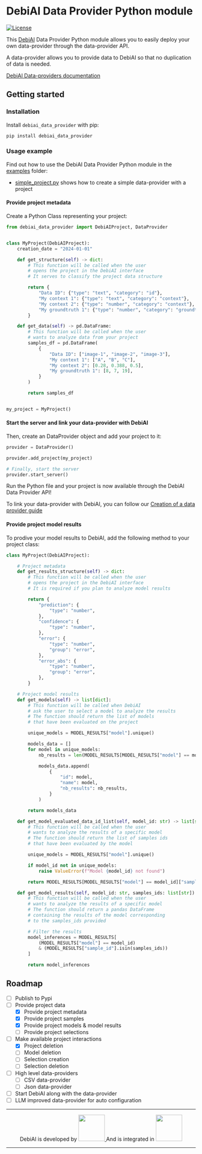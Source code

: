 # DebiAI Data Provider Python module

[![License](https://img.shields.io/badge/License-Apache_2.0-blue.svg)](https://opensource.org/licenses/Apache-2.0)

This [DebiAI](https://debiai.irt-systemx.fr/) Data Provider Python module allows you to easily deploy your own data-provider through the data-provider API.

A data-provider allows you to provide data to DebiAI so that no duplication of data is needed.

[DebiAI Data-providers documentation](https://debiai.irt-systemx.fr/dataInsertion/dataProviders/)

## Getting started

### Installation

Install `debiai_data_provider` with pip:

```bash
pip install debiai_data_provider
```

### Usage example

Find out how to use the DebiAI Data Provider Python module in the [examples](examples) folder:

- [simple_project.py](examples/simple_project.py) shows how to create a simple data-provider with a project

#### Provide project metadata

Create a Python Class representing your project:

```python
from debiai_data_provider import DebiAIProject, DataProvider


class MyProject(DebiAIProject):
    creation_date = "2024-01-01"

    def get_structure(self) -> dict:
        # This function will be called when the user
        # opens the project in the DebiAI interface
        # It serves to classify the project data structure

        return {
            "Data ID": {"type": "text", "category": "id"},
            "My context 1": {"type": "text", "category": "context"},
            "My context 2": {"type": "number", "category": "context"},
            "My groundtruth 1": {"type": "number", "category": "groundtruth"},
        }

    def get_data(self) -> pd.DataFrame:
        # This function will be called when the user
        # wants to analyze data from your project
        samples_df = pd.DataFrame(
            {
                "Data ID": ["image-1", "image-2", "image-3"],
                "My context 1": ["A", "B", "C"],
                "My context 2": [0.28, 0.388, 0.5],
                "My groundtruth 1": [8, 7, 19],
            }
        )

        return samples_df


my_project = MyProject()
```

#### Start the server and link your data-provider with DebiAI

Then, create an DataProvider object and add your project to it:

```python
provider = DataProvider()

provider.add_project(my_project)

# Finally, start the server
provider.start_server()
```

Run the Python file and your project is now available through the DebiAI Data Provider API!

To link your data-provider with DebiAI, you can follow our [Creation of a data provider guide](https://debiai.irt-systemx.fr/dataInsertion/dataProviders/quickStart.html)

#### Provide project model results

To prodive your model results to DebiAI, add the following method to your project class:

```python
class MyProject(DebiAIProject):

    # Project metadata
    def get_results_structure(self) -> dict:
        # This function will be called when the user
        # opens the project in the DebiAI interface
        # It is required if you plan to analyze model results

        return {
            "prediction": {
                "type": "number",
            },
            "confidence": {
                "type": "number",
            },
            "error": {
                "type": "number",
                "group": "error",
            },
            "error_abs": {
                "type": "number",
                "group": "error",
            },
        }

    # Project model results
    def get_models(self) -> list[dict]:
        # This function will be called when DebiAI
        # ask the user to select a model to analyze the results
        # The function should return the list of models
        # that have been evaluated on the project

        unique_models = MODEL_RESULTS["model"].unique()

        models_data = []
        for model in unique_models:
            nb_results = len(MODEL_RESULTS[MODEL_RESULTS["model"] == model])

            models_data.append(
                {
                    "id": model,
                    "name": model,
                    "nb_results": nb_results,
                }
            )

        return models_data

    def get_model_evaluated_data_id_list(self, model_id: str) -> list[str]:
        # This function will be called when the user
        # wants to analyze the results of a specific model
        # The function should return the list of samples ids
        # that have been evaluated by the model

        unique_models = MODEL_RESULTS["model"].unique()

        if model_id not in unique_models:
            raise ValueError(f"Model {model_id} not found")

        return MODEL_RESULTS[MODEL_RESULTS["model"] == model_id]["sample_id"].tolist()

    def get_model_results(self, model_id: str, samples_ids: list[str]) -> pd.DataFrame:
        # This function will be called when the user
        # wants to analyze the results of a specific model
        # The function should return a pandas DataFrame
        # containing the results of the model corresponding
        # to the samples_ids provided

        # Filter the results
        model_inferences = MODEL_RESULTS[
            (MODEL_RESULTS["model"] == model_id)
            & (MODEL_RESULTS["sample_id"].isin(samples_ids))
        ]

        return model_inferences
```

## Roadmap

- [ ] Publish to Pypi
- [ ] Provide project data
  - [x] Provide project metadata
  - [x] Provide project samples
  - [x] Provide project models & model results
  - [ ] Provide project selections
- [ ] Make available project interactions
  - [x] Project deletion
  - [ ] Model deletion
  - [ ] Selection creation
  - [ ] Selection deletion
- [ ] High level data-providers
  - [ ] CSV data-provider
  - [ ] Json data-provider
- [ ] Start DebiAI along with the data-provider
- [ ] LLM improved data-provider for auto configuration

---

<p align="center">
  DebiAI is developed by 
  <a href="https://www.irt-systemx.fr/" title="IRT SystemX">
   <img src="https://www.irt-systemx.fr/wp-content/uploads/2013/03/system-x-logo.jpeg"  height="70">
  </a>
  And is integrated in 
  <a href="https://www.confiance.ai/" title="Confiance.ai">
   <img src="https://pbs.twimg.com/profile_images/1443838558549258264/EvWlv1Vq_400x400.jpg"  height="70">
  </a>
</p>

---
